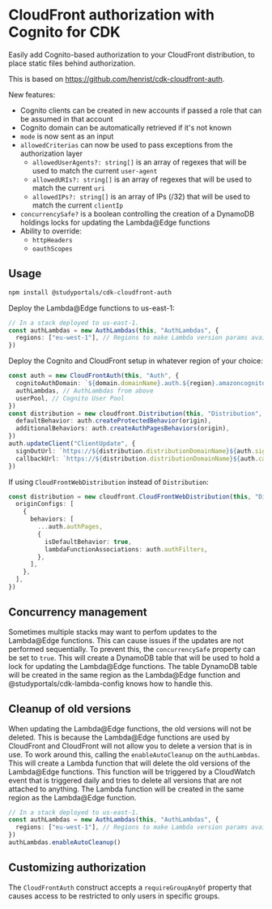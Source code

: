 # CloudFront authorization with Cognito for CDK

Easily add Cognito-based authorization to your CloudFront distribution,
to place static files behind authorization.

This is based on https://github.com/henrist/cdk-cloudfront-auth.

New features: 
- Cognito clients can be created in new accounts if passed a role that can be assumed in that account
- Cognito domain can be automatically retrieved if it's not known
- `mode` is now sent as an input
- `allowedCriterias` can now be used to pass exceptions from the authorization layer
  - `allowedUserAgents?: string[]` is an array of regexes that will be used to match the current `user-agent`
  - `allowedURIs?: string[]` is an array of regexes that will be used to match the current `uri`
  - `allowedIPs?: string[]` is an array of IPs (/32) that will be used to match the current `clientIp`
- `concurrencySafe?` is a boolean controlling the creation of a DynamoDB holdings locks for updating the Lambda@Edge functions
- Ability to override:
  - `httpHeaders`
  - `oauthScopes`

## Usage

```bash
npm install @studyportals/cdk-cloudfront-auth
```

Deploy the Lambda@Edge functions to us-east-1:

```ts
// In a stack deployed to us-east-1.
const authLambdas = new AuthLambdas(this, "AuthLambdas", {
  regions: ["eu-west-1"], // Regions to make Lambda version params available.
})
```

Deploy the Cognito and CloudFront setup in whatever region
of your choice:

```ts
const auth = new CloudFrontAuth(this, "Auth", {
  cognitoAuthDomain: `${domain.domainName}.auth.${region}.amazoncognito.com`,
  authLambdas, // AuthLambdas from above
  userPool, // Cognito User Pool
})
const distribution = new cloudfront.Distribution(this, "Distribution", {
  defaultBehavior: auth.createProtectedBehavior(origin),
  additionalBehaviors: auth.createAuthPagesBehaviors(origin),
})
auth.updateClient("ClientUpdate", {
  signOutUrl: `https://${distribution.distributionDomainName}${auth.signOutRedirectTo}`,
  callbackUrl: `https://${distribution.distributionDomainName}${auth.callbackPath}`,
})
```

If using `CloudFrontWebDistribution` instead of `Distribution`:

```ts
const distribution = new cloudfront.CloudFrontWebDistribution(this, "Distribution", {
  originConfigs: [
    {
      behaviors: [
        ...auth.authPages,
        {
          isDefaultBehavior: true,
          lambdaFunctionAssociations: auth.authFilters,
        },
      ],
    },
  ],
})
```
## Concurrency management
Sometimes multiple stacks may want to perfom updates to the Lambda@Edge functions. This can cause issues if the updates are not performed sequentially. To prevent this, the `concurrencySafe` property can be set to `true`. This will create a DynamoDB table that will be used to hold a lock for updating the Lambda@Edge functions. The table DynamoDB table will be created in the same region as the Lambda@Edge function and @studyportals/cdk-lambda-config knows how to handle this.

## Cleanup of old versions
When updating the Lambda@Edge functions, the old versions will not be deleted. This is because the Lambda@Edge functions are used by CloudFront and CloudFront will not allow you to delete a version that is in use. To work around this, calling the `enableAutoCleanup` on the `authLambdas`. This will create a Lambda function that will delete the old versions of the Lambda@Edge functions. This function will be triggered by a CloudWatch event that is triggered daily and tries to delete all versions that are not attached to anything. The Lambda function will be created in the same region as the Lambda@Edge function. 

```ts
// In a stack deployed to us-east-1.
const authLambdas = new AuthLambdas(this, "AuthLambdas", {
  regions: ["eu-west-1"], // Regions to make Lambda version params available.
})
authLambdas.enableAutoCleanup()
```

## Customizing authorization

The `CloudFrontAuth` construct accepts a `requireGroupAnyOf` property
that causes access to be restricted to only users in specific groups.

